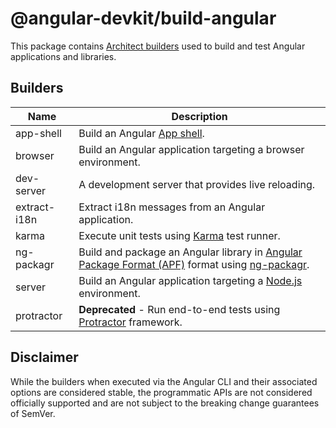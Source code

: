 # @angular-devkit/build-angular

This package contains [Architect builders](/packages/angular_devkit/architect/README.md) used to build and test Angular
applications and libraries.

## Builders

| Name         | Description                                                                                                                                                                                  |
| ------------ | -------------------------------------------------------------------------------------------------------------------------------------------------------------------------------------------- |
| app-shell    | Build an Angular [App shell](https://angular.io/guide/app-shell).                                                                                                                            |
| browser      | Build an Angular application targeting a browser environment.                                                                                                                                |
| dev-server   | A development server that provides live reloading.                                                                                                                                           |
| extract-i18n | Extract i18n messages from an Angular application.                                                                                                                                           |
| karma        | Execute unit tests using [Karma](https://github.com/karma-runner/karma) test runner.                                                                                                         |
| ng-packagr   | Build and package an Angular library in [Angular Package Format (APF)](https://angular.io/guide/angular-package-format) format using [ng-packagr](https://github.com/ng-packagr/ng-packagr). |
| server       | Build an Angular application targeting a [Node.js](https://nodejs.org) environment.                                                                                                          |
| protractor   | **Deprecated** - Run end-to-end tests using [Protractor](https://www.protractortest.org/) framework.                                                                                         |

## Disclaimer

While the builders when executed via the Angular CLI and their associated options are considered stable, the
programmatic APIs are not considered officially supported and are not subject to the breaking change guarantees of
SemVer.

